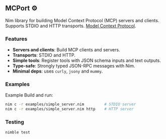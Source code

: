## MCPort ⚙️

Nim library for building Model Context Protocol (MCP) servers and clients. Supports STDIO and HTTP transports.
[Model Context Protocol](https://modelcontextprotocol.io/docs/getting-started/intro).

### Features
- **Servers and clients**: Build MCP clients and servers.
- **Transports**: STDIO and HTTP.
- **Simple tools**: Register tools with JSON schema inputs and text outputs.
- **Type-safe**: Strongly typed JSON-RPC messages with Nim.
- **Minimal deps**: uses `curly`, `jsony` and `mummy`.

### Examples

Example Build and run:
```bash
nim c -r examples/simple_server.nim         # STDIO server
nim c -r examples/simple_server.nim http    # HTTP server
```

### Testing
```bash
nimble test
```
